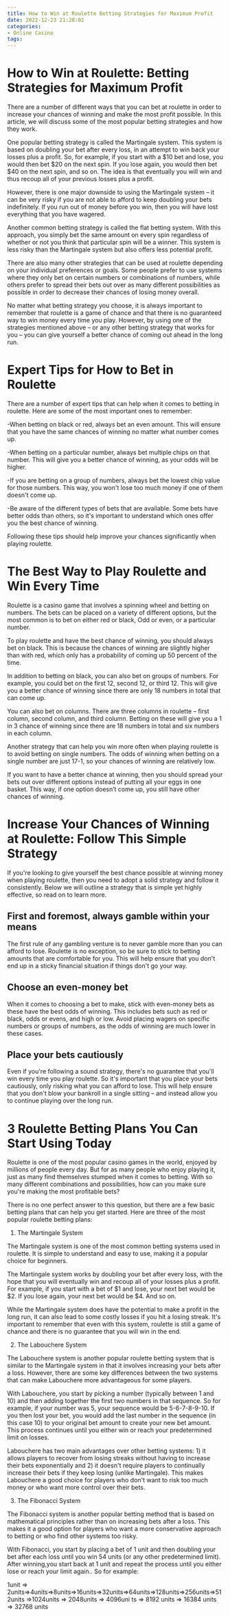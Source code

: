 ```yaml
---
title: How to Win at Roulette Betting Strategies for Maximum Profit 
date: 2022-12-23 21:28:02
categories:
- Online Casino
tags:
---
```



#  How to Win at Roulette: Betting Strategies for Maximum Profit 

There are a number of different ways that you can bet at roulette in order to increase your chances of winning and make the most profit possible. In this article, we will discuss some of the most popular betting strategies and how they work.

One popular betting strategy is called the Martingale system. This system is based on doubling your bet after every loss, in an attempt to win back your losses plus a profit. So, for example, if you start with a $10 bet and lose, you would then bet $20 on the next spin. If you lose again, you would then bet $40 on the next spin, and so on. The idea is that eventually you will win and thus recoup all of your previous losses plus a profit.

However, there is one major downside to using the Martingale system – it can be very risky if you are not able to afford to keep doubling your bets indefinitely. If you run out of money before you win, then you will have lost everything that you have wagered.

Another common betting strategy is called the flat betting system. With this approach, you simply bet the same amount on every spin regardless of whether or not you think that particular spin will be a winner. This system is less risky than the Martingale system but also offers less potential profit.

There are also many other strategies that can be used at roulette depending on your individual preferences or goals. Some people prefer to use systems where they only bet on certain numbers or combinations of numbers, while others prefer to spread their bets out over as many different possibilities as possible in order to decrease their chances of losing money overall.

No matter what betting strategy you choose, it is always important to remember that roulette is a game of chance and that there is no guaranteed way to win money every time you play. However, by using one of the strategies mentioned above – or any other betting strategy that works for you – you can give yourself a better chance of coming out ahead in the long run.

#  Expert Tips for How to Bet in Roulette 

There are a number of expert tips that can help when it comes to betting in roulette. Here are some of the most important ones to remember:

-When betting on black or red, always bet an even amount. This will ensure that you have the same chances of winning no matter what number comes up.

-When betting on a particular number, always bet multiple chips on that number. This will give you a better chance of winning, as your odds will be higher.

-If you are betting on a group of numbers, always bet the lowest chip value for those numbers. This way, you won't lose too much money if one of them doesn't come up.

-Be aware of the different types of bets that are available. Some bets have better odds than others, so it's important to understand which ones offer you the best chance of winning.

Following these tips should help improve your chances significantly when playing roulette.

#  The Best Way to Play Roulette and Win Every Time 

Roulette is a casino game that involves a spinning wheel and betting on numbers. The bets can be placed on a variety of different options, but the most common is to bet on either red or black, Odd or even, or a particular number. 

To play roulette and have the best chance of winning, you should always bet on black. This is because the chances of winning are slightly higher than with red, which only has a probability of coming up 50 percent of the time. 

In addition to betting on black, you can also bet on groups of numbers. For example, you could bet on the first 12, second 12, or third 12. This will give you a better chance of winning since there are only 18 numbers in total that can come up. 

You can also bet on columns. There are three columns in roulette – first column, second column, and third column. Betting on these will give you a 1 in 3 chance of winning since there are 18 numbers in total and six numbers in each column. 

Another strategy that can help you win more often when playing roulette is to avoid betting on single numbers. The odds of winning when betting on a single number are just 17-1, so your chances of winning are relatively low. 

If you want to have a better chance at winning, then you should spread your bets out over different options instead of putting all your eggs in one basket. This way, if one option doesn’t come up, you still have other chances of winning.

#  Increase Your Chances of Winning at Roulette: Follow This Simple Strategy 

If you're looking to give yourself the best chance possible at winning money when playing roulette, then you need to adopt a solid strategy and follow it consistently. Below we will outline a strategy that is simple yet highly effective, so read on to learn more.

## First and foremost, always gamble within your means 

The first rule of any gambling venture is to never gamble more than you can afford to lose. Roulette is no exception, so be sure to stick to betting amounts that are comfortable for you. This will help ensure that you don't end up in a sticky financial situation if things don't go your way.

## Choose an even-money bet 

When it comes to choosing a bet to make, stick with even-money bets as these have the best odds of winning. This includes bets such as red or black, odds or evens, and high or low. Avoid placing wagers on specific numbers or groups of numbers, as the odds of winning are much lower in these cases.

## Place your bets cautiously 

Even if you're following a sound strategy, there's no guarantee that you'll win every time you play roulette. So it's important that you place your bets cautiously, only risking what you can afford to lose. This will help ensure that you don't blow your bankroll in a single sitting – and instead allow you to continue playing over the long run.

#  3 Roulette Betting Plans You Can Start Using Today

Roulette is one of the most popular casino games in the world, enjoyed by millions of people every day. But for as many people who enjoy playing it, just as many find themselves stumped when it comes to betting. With so many different combinations and possibilities, how can you make sure you're making the most profitable bets?

There is no one perfect answer to this question, but there are a few basic betting plans that can help you get started. Here are three of the most popular roulette betting plans:

1. The Martingale System

The Martingale system is one of the most common betting systems used in roulette. It is simple to understand and easy to use, making it a popular choice for beginners.

The Martingale system works by doubling your bet after every loss, with the hope that you will eventually win and recoup all of your losses plus a profit. For example, if you start with a bet of $1 and lose, your next bet would be $2. If you lose again, your next bet would be $4. And so on.

While the Martingale system does have the potential to make a profit in the long run, it can also lead to some costly losses if you hit a losing streak. It's important to remember that even with this system, roulette is still a game of chance and there is no guarantee that you will win in the end.

2. The Labouchere System

The Labouchere system is another popular roulette betting system that is similar to the Martingale system in that it involves increasing your bets after a loss. However, there are some key differences between the two systems that can make Labouchere more advantageous for some players.

With Labouchere, you start by picking a number (typically between 1 and 10) and then adding together the first two numbers in that sequence. So for example, if your number was 5, your sequence would be 5-6-7-8-9-10. If you then lost your bet, you would add the last number in the sequence (in this case 10) to your original bet amount to create your new bet amount. This process continues until you either win or reach your predetermined limit on losses.

Labouchere has two main advantages over other betting systems: 1) it allows players to recover from losing streaks without having to increase their bets exponentially and 2) it doesn't require players to continually increase their bets if they keep losing (unlike Martingale). This makes Labouchere a good choice for players who don't want to risk too much money or who want more control over their bets.

3. The Fibonacci System

The Fibonacci system is another popular betting method that is based on mathematical principles rather than on increasing bets after a loss. This makes it a good option for players who want a more conservative approach to betting or who find other systems too risky.


With Fibonacci, you start by placing a bet of 1 unit and then doubling your bet after each loss until you win 54 units (or any other predetermined limit). After winning,you start back at 1 unit and repeat the process until you either lose or reach your limit again.. So for example: 

1unit => 2units=>4units=>8units=>16units=>32units=>64units=>128units=>256units=>512units =>1024units => 2048units => 4096uni ts => 8192 units => 16384 units => 32768 units